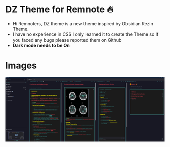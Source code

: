 # DZ Theme for Remnote 🔥
- Hi Remnoters, DZ theme is a new theme inspired by Obsidian Rezin Theme.
- I have no experience in CSS I only learned it to create the Theme so If you faced any bugs please reported them on Github
- **Dark mode needs to be On**

# Images 


  ![image](https://github.com/drstrangez0/DZ-Theme/blob/main/SS.png)

